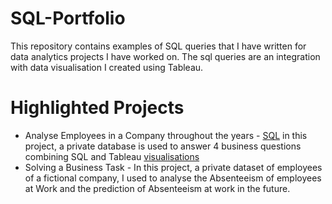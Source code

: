 # SQL-Portfolio

This repository contains examples of SQL queries that I have written for data analytics projects I have worked on. 
The sql queries are an integration with data visualisation I created using Tableau. 

# Highlighted Projects

- Analyse Employees in a Company throughout the years - [SQL](Business_Tasks.sql) in this project, a private database is used to answer 4 business questions combining SQL and Tableau [visualisations](https://public.tableau.com/app/profile/veronica.mucha/vizzes)
- Solving a Business Task  - In this project, a private dataset of employees of a fictional company, I used to analyse the Absenteeism of employees at Work and the prediction of Absenteeism at work in the future. 
